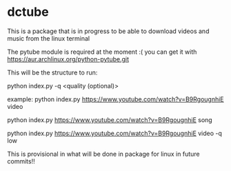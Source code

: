 # dctube
This is a package that is in progress to be able to download videos and music from the linux terminal

The pytube module is required at the moment :(
you can get it with https://aur.archlinux.org/python-pytube.git

This will be the structure to run:

python index.py <link> <type> -q <quality (optional)> 

example:
  python index.py https://www.youtube.com/watch?v=B9RgougnhiE video 
  
  python index.py https://www.youtube.com/watch?v=B9RgougnhiE song
  
  python index.py https://www.youtube.com/watch?v=B9RgougnhiE video -q low
  
 
  
This is provisional in what will be done in package for linux in future commits!!
  
